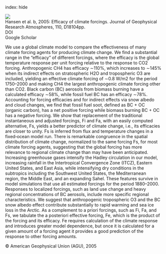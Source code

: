 index: hide

<div class="Citation">
    <div class="Citation-thumb CitationThumb-linked"  data-href="https://doi.org/10.1029/2005jd005776">
      <img src="https://static.claimspace.cloud/climate-study-static/refs/thumbs/10/Hansen_et_al_2005b-thumb.png" />
    </div>

  <div class="Citation-body">
    <div class="Citation-text">Hansen et al. b, 2005: Efficacy of climate forcings. <span class="Article-journal">Journal of Geophysical Research Atmospheres, </span><span class="Article-volume">110, </span> D18104pp.</div>
    <div class="Citation-links">
      <div class="CitationLink" data-href="https://doi.org/10.1029/2005jd005776">
        <div class="CitationLink-icon CitationLink-Doi"></div>
        <div class="CitationLink-text">DOI</div>
      </div>
      <div class="CitationLink" data-href="https://scholar.google.com/scholar?q=10.1029/2005jd005776">
        <div class="CitationLink-icon CitationLink-Scholar"></div>
        <div class="CitationLink-text">Google Scholar</div>
      </div>
    </div>
  </div>
</div>

We use a global climate model to compare the effectiveness of many climate forcing agents for producing climate change. We find a substantial range in the “efficacy” of different forcings, where the efficacy is the global temperature response per unit forcing relative to the response to CO2 forcing. Anthropogenic CH4 has efficacy ∼110%, which increases to ∼145% when its indirect effects on stratospheric H2O and tropospheric O3 are included, yielding an effective climate forcing of ∼0.8 W/m2 for the period 1750–2000 and making CH4 the largest anthropogenic climate forcing other than CO2. Black carbon (BC) aerosols from biomass burning have a calculated efficacy ∼58%, while fossil fuel BC has an efficacy ∼78%. Accounting for forcing efficacies and for indirect effects via snow albedo and cloud changes, we find that fossil fuel soot, defined as BC + OC (organic carbon), has a net positive forcing while biomass burning BC + OC has a negative forcing. We show that replacement of the traditional instantaneous and adjusted forcings, Fi and Fa, with an easily computed alternative, Fs, yields a better predictor of climate change, i.e., its efficacies are closer to unity. Fs is inferred from flux and temperature changes in a fixed‐ocean model run. There is remarkable congruence in the spatial distribution of climate change, normalized to the same forcing Fs, for most climate forcing agents, suggesting that the global forcing has more relevance to regional climate change than may have been anticipated. Increasing greenhouse gases intensify the Hadley circulation in our model, increasing rainfall in the Intertropical Convergence Zone (ITCZ), Eastern United States, and East Asia, while intensifying dry conditions in the subtropics including the Southwest United States, the Mediterranean region, the Middle East, and an expanding Sahel. These features survive in model simulations that use all estimated forcings for the period 1880–2000. Responses to localized forcings, such as land use change and heavy regional concentrations of BC aerosols, include more specific regional characteristics. We suggest that anthropogenic tropospheric O3 and the BC snow albedo effect contribute substantially to rapid warming and sea ice loss in the Arctic. As a complement to a priori forcings, such as Fi, Fa, and Fs, we tabulate the a posteriori effective forcing, Fe, which is the product of the forcing and its efficacy. Fe requires calculation of the climate response and introduces greater model dependence, but once it is calculated for a given amount of a forcing agent it provides a good prediction of the response to other forcing amounts.

<div class="Citation-copy">
&copy; American Geophysical Union (AGU), 2005
</div>